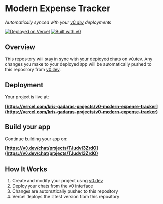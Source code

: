 # Modern Expense Tracker

*Automatically synced with your [v0.dev](https://v0.dev) deployments*

[![Deployed on Vercel](https://img.shields.io/badge/Deployed%20on-Vercel-black?style=for-the-badge&logo=vercel)](https://vercel.com/kris-gadaras-projects/v0-modern-expense-tracker)
[![Built with v0](https://img.shields.io/badge/Built%20with-v0.dev-black?style=for-the-badge)](https://v0.dev/chat/projects/TJudv13ZrdO)

## Overview

This repository will stay in sync with your deployed chats on [v0.dev](https://v0.dev).
Any changes you make to your deployed app will be automatically pushed to this repository from [v0.dev](https://v0.dev).

## Deployment

Your project is live at:

**[https://vercel.com/kris-gadaras-projects/v0-modern-expense-tracker](https://vercel.com/kris-gadaras-projects/v0-modern-expense-tracker)**

## Build your app

Continue building your app on:

**[https://v0.dev/chat/projects/TJudv13ZrdO](https://v0.dev/chat/projects/TJudv13ZrdO)**

## How It Works

1. Create and modify your project using [v0.dev](https://v0.dev)
2. Deploy your chats from the v0 interface
3. Changes are automatically pushed to this repository
4. Vercel deploys the latest version from this repository